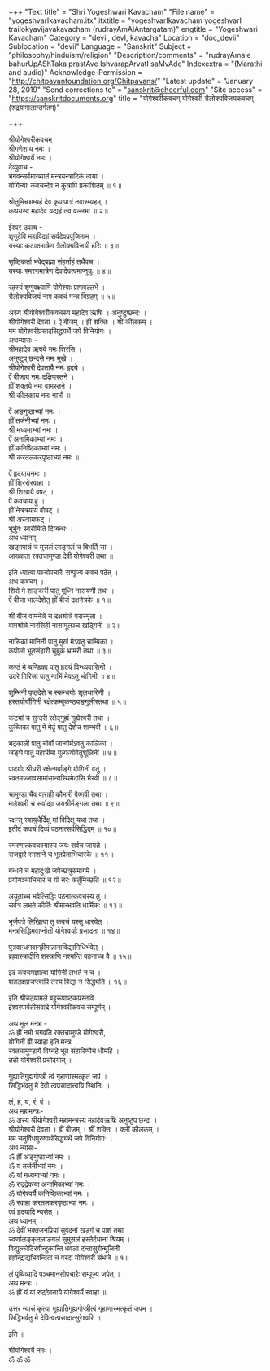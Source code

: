 +++
"Text title" = "Shri Yogeshwari Kavacham"
"File name" = "yogeshvarIkavacham.itx"
itxtitle = "yogeshvarIkavacham yogeshvarI trailokyavijayakavacham (rudrayAmAlAntargatam)"
engtitle = "Yogeshwari Kavacham"
Category = "devii, devI, kavacha"
Location = "doc_devii"
Sublocation = "devii"
Language = "Sanskrit"
Subject = "philosophy/hinduism/religion"
"Description/comments" = "rudrayAmale bahurUpAShTaka prastAve IshvarapArvatI saMvAde"
Indexextra = "(Marathi and audio)"
Acknowledge-Permission = "http://chitpavanfoundation.org/Chitpavans/"
"Latest update" = "January 28, 2019"
"Send corrections to" = "sanskrit@cheerful.com"
"Site access" = "https://sanskritdocuments.org"
title = "योगेश्वरीकवचम् योगेश्वरी त्रैलोक्यविजयकवचम् (रुद्रयामालान्तर्गतम्)"

+++
  
 श्रीयोगेश्वरीकवचम्   
श्रीगणेशाय नमः ।  
श्रीयोगेश्वर्यै नमः ।  
देव्युवाच -  
भगवन्सर्वमाख्यातं मन्त्रयन्त्रादिकं त्वया ।  
योगिन्याः कवचन्देव न कुत्रापि प्रकाशितम् ॥ १॥  
  
श्रोतुमिच्छाम्यहं देव कृपापात्रं तवास्म्यहम् ।  
कथयस्व महादेव यद्यहं तव वल्लभा ॥ २॥  
  
ईश्वर उवाच -  
श‍ृणुदेवि महाविद्यां सर्वदेवप्रपूजिताम् ।  
यस्याः कटाक्षमात्रेण त्रैलोक्यविजयी हरिः ॥ ३॥  
  
सृष्टिकर्ता भवेद्ब्रह्मा संहर्ताहं तथैवच ।  
यस्याः स्मरणमात्रेण देवादेवत्वमाप्नुयुः ॥ ४॥  
  
रहस्यं श‍ृणुवक्ष्यामि योगेश्याः प्राणवल्लभे ।  
त्रैलोक्यविजयं नाम कवचं मन्त्र विग्रहम् ॥ ५॥  
  
अस्य श्रीयोगेश्वरीकवचस्य महादेव ऋषिः । अनुष्टुप्छन्दः ।  
श्रीयोगेश्वरी देवता । ऐं बीजम् । ह्रीं शक्तिः । श्रीं कीलकम् ।  
मम योगेश्वरीप्रसादसिद्ध्यर्थे जपे विनियोगः ।  
अथन्यासः -  
श्रीमहादेव ऋषये नमः शिरसि ।  
अनुष्टुप् छन्दसे नमः मुखे ।  
श्रीयोगेश्वरी देवतायै नमः हृदये ।  
ऐं बीजाय नमः दक्षिणस्तने ।  
ह्रीं शक्तये नमः वामस्तने ।  
श्रीं कीलकाय नमः नाभौ ॥  
  
ऐं अङ्गुष्ठाभ्यां नमः ।  
ह्रीं तर्जनीभ्यां नमः ।  
श्रीं मध्यमाभ्यां नमः ।  
ऐं अनामिकाभ्यां नमः ।  
ह्रीं कनिष्ठिकाभ्यां नमः ।  
श्रीं करतलकरपृष्ठाभ्यां नमः ॥  
  
ऐं हृदयायनमः ।  
ह्रीं शिररोस्वाहा ।  
श्रीं शिखायै वषट् ।  
ऐं कवचाय हुं ।  
ह्रीं नेत्रत्रयाय वौषट् ।  
श्रीं अस्त्रायफट् ।  
भूर्भुवः स्वरोमिति दिग्बन्धः ।  
अथ ध्यानम् -   
खड्गपात्रं च मुसलं लाङ्गलं च बिभर्ति सा ।  
आख्याता रक्तचामुण्डा देवी योगेश्वरी तथा ॥  
  
इति ध्यात्वा पञ्चोपचारैः सम्पूज्य कवचं पठेत् ।  
अथ कवचम् ।  
शिरो मे शाङ्करी पातु मूर्ध्नि नारायणी तथा ।  
ऐं बीजा भालदेशेतु ह्रीं बीजं दक्षनेत्रके ॥ १॥  
  
श्रीं बीजं वामनेत्रे च दक्षश्रोत्रे परास्मृता ।  
वामश्रोत्रे नारसिंही नासामूलञ्च खड्गिनी ॥ २॥  
  
नासिकां मानिनी पातु मुखं मेऽवतु चाम्बिका ।  
कपोलौ भूतसंहारी चुबुकं भ्रामरी तथा ॥ ३॥  
  
कण्ठं मे चण्डिका पातु हृदयं विन्ध्यवासिनी ।  
उदरे गिरिजा पातु नाभिं मेवऽतु भोगिनी ॥ ४॥  
  
शुम्भिनी पृष्ठदेशे च स्कन्धयोः शूलधारिणी ।  
हस्तयोर्योगिनी रक्षेत्कम्बुकण्ठ्यङ्गुलीस्तथा ॥ ५॥  
  
कट्यां च सुन्दरी रक्षेद्गुह्यं गुह्येश्वरी तथा ।  
कुब्जिका पातु मे मेढ्रं पातु देशेच शाम्भवी ॥ ६॥  
  
भद्रकाली पातु चोर्वो जान्वोर्मेऽवतु कालिका ।  
जङ्घे पातु महाभीमा गुल्फयोर्वतुशूलिनी ॥ ७॥  
  
पादयोः श्रीधरी रक्षेत्सर्वाङ्गे योगिनी वतु ।  
रक्तमज्जावसामांसान्यस्थिमेदांसि भैरवी ॥ ८॥  
  
चामुण्डा चैव वाराही कौमारी वैष्णवी तथा ।  
माहेश्वरी च सर्वाद्या जयश्रीर्मङ्गला तथा ॥ ९॥  
  
रक्षन्तु स्वायुधैर्दिक्षु मां विदिक्षु यथा तथा ।  
इतीदं कवचं दिव्यं पठनात्सर्वसिद्धिदम् ॥ १०॥  
  
स्मरणात्कवचस्यास्य जयः सर्वत्र जायते ।  
राजद्वारे स्मशाने च भूतप्रेताभिचारके ॥ ११॥  
  
बन्धने च महादुःखे जपेच्छत्रुसमागमे ।  
प्रयोगञ्चाभिचारं च यो नरः कर्तुमिच्छति ॥ १२॥  
  
अयुताच्च भवेत्सिद्धिः पठनात्कवचस्य तु ।  
सर्वत्र लभते कीर्तिः श्रीमान्भवति धार्मिकः ॥ १३॥  
  
भूर्जपत्रे लिखित्वा तु कवचं यस्तु धारयेत् ।  
मन्त्रसिद्धिमवाप्नोती योगेश्वर्याः प्रसादतः ॥ १४॥  
  
पुत्रवान्धनवान्छ्रीमान्नानाविद्यानिधिर्भवेत् ।  
ब्रह्मास्त्रादीनि शस्त्राणि नश्यन्ति पठनाच्च वै ॥ १५॥  
  
इदं कवचमज्ञात्वा योगिनीं लभते न च ।  
शतलक्षप्रजप्त्वापि तस्य विद्या न सिद्ध्यति ॥ १६॥  
  
इति श्रीरुद्रयामले बहुरूपाष्टकप्रस्तावे   
ईश्वरपार्वतीसंवादे योगेश्वरीकवचं सम्पूर्णम् ॥  
  
अथ मूल मन्त्रः -  
ॐ ह्रीं नमो भगवति रक्तचामुण्डे योगेश्वरी,  
योगिनीं ह्रीं स्वाहा इति मन्त्रः  
रक्तचामुण्डायै विघ्नहे भूत संहारिण्यैच धीमहि ।  
तन्नो योगेश्वरी प्रचोदयात् ॥  
  
गुह्यातिगुह्यगोप्त्री त्वं गृहाणास्मत्कृतं जपं ।  
सिद्धिर्भवतु मे देवी त्वप्रसादात्त्वयि स्थितिः ॥  
  
लं, हं, यं, रं, वं ।  
अथ महामन्त्रः-  
ॐ अस्य श्रीयोगेश्वरी महामन्त्रस्य महादेवऋषिः अनुष्टुप् छन्दः ।  
श्रीयोगेश्वरी देवता । ह्रीं बीजम् । श्रीं शक्तिः । क्लीं कीलकम् ।  
मम चतुर्विधपुरुषार्थसिद्ध्यर्थे जपे विनियोगः ।  
अथ न्यासः-  
ॐ ह्रीं अङ्गुष्ठाभ्यां नमः ।  
ॐ यं तर्जनीभ्यां नमः ।  
ॐ यां मध्यमाभ्यां नमः ।  
ॐ रुद्रद्रेवत्या अनामिकाभ्यां नमः ।  
ॐ योगेश्वर्यै कनिष्ठिकाभ्यां नमः ।  
ॐ स्वाहा करतलकरपृष्ठाभ्यां नमः ।  
एवं हृदयादि न्यसेत् ।  
अथ ध्यानम् ।  
ॐ देवीं भक्तजनप्रियां सुवदनां खड्गं च पाशं तथा  
     स्वर्णालङ्कृतलाङगलं सुमुसलं हस्तैर्दधानां श्रियम् ।  
विद्युत्कोटिरवीन्दुकान्ति धवलां दन्तासुरोन्मूलिनीं  
     ब्रह्मेन्द्राद्यभिवन्दितां च वरदां योगेश्वरीं संभजे ॥ १॥  
  
लं पृथिव्यादि पञ्चमानसोपचारैः सम्पूज्य जपेत् ।  
अथ मन्त्रः ।  
ॐ ह्रीं यं यां रुद्रदेवतायै योगेश्वर्यै स्वाहा ॥  
  
उत्तर न्यासं कृत्या गुह्यातिगुह्यगोप्त्रीत्वं गृहाणास्मत्कृतं जपम् ।  
सिद्धिभर्वतु मे देवित्वत्प्रसादात्सुरेश्वरि ॥  
  
इति ॥  
  
श्रीयोगेश्वर्यै नमः ।  
ॐ ॐ ॐ  
  
  
  
